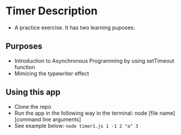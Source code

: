 # Timer Description
* A practice exercise. It has two learning puposes:

## Purposes
* Introduction to Asynchronous Programming by using setTimeout function
* Mimicing the typewriter effect

## Using this app
* Clone the repo
* Run the app in the following way in the terminal: node [file name] [command line arguments]
* See example below:
`node timer1.js 1 -1 2 "a" 3`